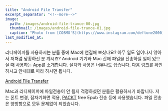```yaml
---
title: "Android File Transfer"
excerpt_separator: "<!--more-->"
image: 
  path: /images/android-file-trance-00.jpg
  thumbnail: /images/android-file-trance-01.jpg
  caption: "Photo from [COSMO'S](https://www.instagram.com/deftone2000)"
last_modified_at: 
---
```


리디페이퍼를 사용하시는 분들 중에 Mac에 연결해 보셨나요? <!--more--> 아무 일도 일어나지 않아서 저처럼 당황하신 분 계시죠? Android 기기와 Mac 간에 파일을 전송하실 일이 있으실 때 사용하는 App를 소개합니다. 설치와 사용은 너무나도 쉽습니다. 다음 링크를 확인하시고 안내대로 따라 하시면 됩니다.

[Android File Transfer](https://www.android.com/filetransfer/)

Mac과 리디페이퍼에 파일전송이 안 될지 걱정하셨던 분들은 활용하시기 바랍니다. 저는 폰트 변경, 잠자기화면 적용, [PACKT](https://www.packtpub.com) free Epub 전송 등에 사용했습니다. 파일 전송은 양방향으로 모두 문제없이 되었습니다. 